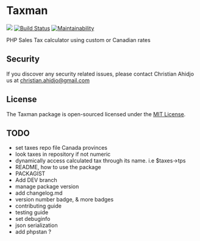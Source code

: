 # Taxman
![](https://img.shields.io/badge/size-50%20kB-brightgreen.svg)
[![Build Status](https://travis-ci.org/chriys/Taxman.svg?branch=master)](https://travis-ci.org/chriys/Taxman)
[![Maintainability](https://api.codeclimate.com/v1/badges/82f1863574f6c8753c85/maintainability)](https://codeclimate.com/github/chriys/Taxman/maintainability)


PHP Sales Tax calculator using custom or Canadian rates

## Security
If you discover any security related issues, please contact Christian Ahidjo us at christian.ahidjo@gmail.com

## License
The Taxman package is open-sourced licensed under the [MIT License](License).

## TODO 
- set taxes repo file Canada provinces
- look taxes in repository if not numeric
- dynamically access calculated tax through its name. i.e $taxes->tps
- README, how to use the package
- PACKAGIST
- Add DEV branch
- manage package version
- add changelog.md
- version number badge, & more badges
- contributing guide
- testing guide
- set debuginfo
- json serialization
- add phpstan ?